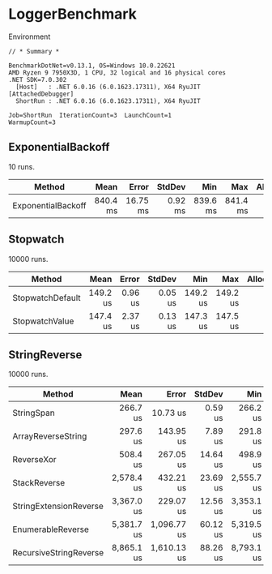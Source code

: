 # LoggerBenchmark

Environment

```
// * Summary *

BenchmarkDotNet=v0.13.1, OS=Windows 10.0.22621
AMD Ryzen 9 7950X3D, 1 CPU, 32 logical and 16 physical cores
.NET SDK=7.0.302
  [Host]   : .NET 6.0.16 (6.0.1623.17311), X64 RyuJIT  [AttachedDebugger]
  ShortRun : .NET 6.0.16 (6.0.1623.17311), X64 RyuJIT

Job=ShortRun  IterationCount=3  LaunchCount=1
WarmupCount=3
```

## ExponentialBackoff

10 runs.

|             Method |     Mean |    Error |  StdDev |      Min |      Max | Allocated |
|------------------- |---------:|---------:|--------:|---------:|---------:|----------:|
| ExponentialBackoff | 840.4 ms | 16.75 ms | 0.92 ms | 839.6 ms | 841.4 ms |      8 KB |


## Stopwatch

10000 runs.

|           Method |     Mean |   Error |  StdDev |      Min |      Max | Allocated |
|----------------- |---------:|--------:|--------:|---------:|---------:|----------:|
| StopwatchDefault | 149.2 us | 0.96 us | 0.05 us | 149.2 us | 149.2 us |      40 B |
|   StopwatchValue | 147.4 us | 2.37 us | 0.13 us | 147.3 us | 147.5 us |         - |

## StringReverse

10000 runs.

|                 Method |       Mean |       Error |   StdDev |        Min |        Max | Rank |     Gen 0 | Allocated |
|----------------------- |-----------:|------------:|---------:|-----------:|-----------:|-----:|----------:|----------:|
|             StringSpan |   266.7 us |    10.73 us |  0.59 us |   266.2 us |   267.3 us |    1 |   30.2734 |      1 MB |
|     ArrayReverseString |   297.6 us |   143.95 us |  7.89 us |   291.8 us |   306.6 us |    2 |   60.5469 |      3 MB |
|             ReverseXor |   508.4 us |   267.05 us | 14.64 us |   498.9 us |   525.2 us |    3 |   60.5469 |      3 MB |
|           StackReverse | 2,578.4 us |   432.21 us | 23.69 us | 2,555.7 us | 2,603.0 us |    4 |  175.7813 |      9 MB |
| StringExtensionReverse | 3,367.0 us |   229.07 us | 12.56 us | 3,353.1 us | 3,377.5 us |    5 |  136.7188 |      7 MB |
|      EnumerableReverse | 5,381.7 us | 1,096.77 us | 60.12 us | 5,319.5 us | 5,439.5 us |    6 |  117.1875 |      6 MB |
| RecursiveStringReverse | 8,865.1 us | 1,610.13 us | 88.26 us | 8,793.1 us | 8,963.6 us |    7 | 1437.5000 |     69 MB 
